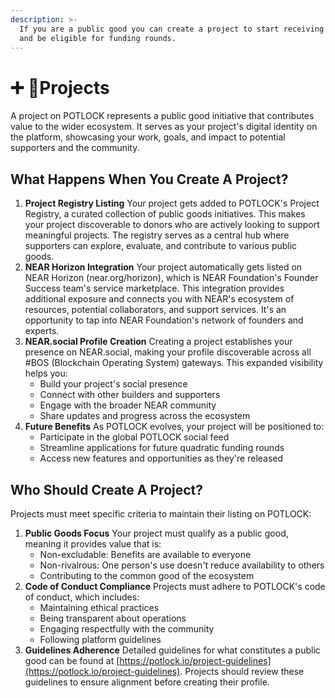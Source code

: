 ```yaml
---
description: >-
  If you are a public good you can create a project to start receiving donations
  and be eligible for funding rounds.
---
```


# ➕ 💼Projects

A project on POTLOCK represents a public good initiative that contributes value to the wider ecosystem. It serves as your project's digital identity on the platform, showcasing your work, goals, and impact to potential supporters and the community.

## **What Happens When You Create A Project?**

1. **Project Registry Listing** Your project gets added to POTLOCK's Project Registry, a curated collection of public goods initiatives. This makes your project discoverable to donors who are actively looking to support meaningful projects. The registry serves as a central hub where supporters can explore, evaluate, and contribute to various public goods.
2. **NEAR Horizon Integration** Your project automatically gets listed on NEAR Horizon (near.org/horizon), which is NEAR Foundation's Founder Success team's service marketplace. This integration provides additional exposure and connects you with NEAR's ecosystem of resources, potential collaborators, and support services. It's an opportunity to tap into NEAR Foundation's network of founders and experts.
3. **NEAR.social Profile Creation** Creating a project establishes your presence on NEAR.social, making your profile discoverable across all #BOS (Blockchain Operating System) gateways. This expanded visibility helps you:
   * Build your project's social presence
   * Connect with other builders and supporters
   * Engage with the broader NEAR community
   * Share updates and progress across the ecosystem
4. **Future Benefits** As POTLOCK evolves, your project will be positioned to:
   * Participate in the global POTLOCK social feed
   * Streamline applications for future quadratic funding rounds
   * Access new features and opportunities as they're released

## **Who Should Create A Project?**

Projects must meet specific criteria to maintain their listing on POTLOCK:

1. **Public Goods Focus** Your project must qualify as a public good, meaning it provides value that is:
   * Non-excludable: Benefits are available to everyone
   * Non-rivalrous: One person's use doesn't reduce availability to others
   * Contributing to the common good of the ecosystem
2. **Code of Conduct Compliance** Projects must adhere to POTLOCK's code of conduct, which includes:
   * Maintaining ethical practices
   * Being transparent about operations
   * Engaging respectfully with the community
   * Following platform guidelines
3. **Guidelines Adherence** Detailed guidelines for what constitutes a public good can be found at [https://potlock.io/project-guidelines](https://potlock.io/project-guidelines). Projects should review these guidelines to ensure alignment before creating their profile.

